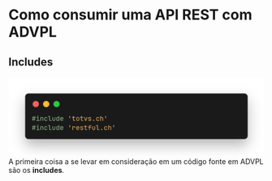 # Como consumir uma API REST com ADVPL


## Includes
![Includes necessários para consumir a API](/imgs/includes.png)
A primeira coisa a se levar em consideração em um código fonte em ADVPL são os **includes**.
